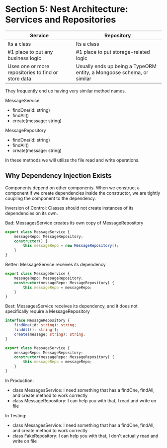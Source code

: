 # Section 5: Nest Architecture: Services and Repositories

|Service|Repository|
|---|---|
|Its a class|Its a class|
|#1 place to put any business logic|#1 place to put storage-related logic|
|Uses one or more repositories to find or store data|Usually ends up being a TypeORM entity, a Mongoose schema, or similar|

They frequently end up having very similar method names.

MessageService

- findOne(id: string)
- findAll()
- create(message: string)

MessageRepository

- findOne(id: string)
- findAll()
- create(message: string)

In these methods we will utilize the file read and write operations.

## Why Dependency Injection Exists

Components depend on other components. When we construct a component if we create dependencies inside the constructor, we are tightly coupling the component to the dependency.

Inversion of Control: Classes should not create instances of its dependencies on its own.

Bad: MessagesService creates its own copy of MessageRepository

```ts
export class MessageService {
    messageRepo: MessageRepository;
    constructor() {
        this.messageRepo = new MessageRepository();
    }
}
```

Better: MessageService receives its dependency

```ts
export class MessageService {
    messageRepo: MessageRepository;
    constructor(messageRepo: MessageRepository) {
        this.messageRepo = messageRepo;
    }
}
```

Best: MessagesService receives its dependency, and it does not specifically require a MessageRepository

```ts
interface MessageRepository {
    findOne(id: string): string;
    findAll(): string[];
    create(message: string): string;
}

export class MessageService {
    messageRepo: MessageRepository;
    constructor(messageRepo: MessageRepository) {
        this.messageRepo = messageRepo;
    }
}
```

In Production:

- class MessagesService: I need something that has a findOne, findAll, and create method to work correctly
- class MessageRepository: I can help you with that, I read and write on file

In Testing:

- class MessagesService: I need something that has a findOne, findAll, and create method to work correctly
- class FakeRepository: I can help you with that, I don't actually read and write on file

